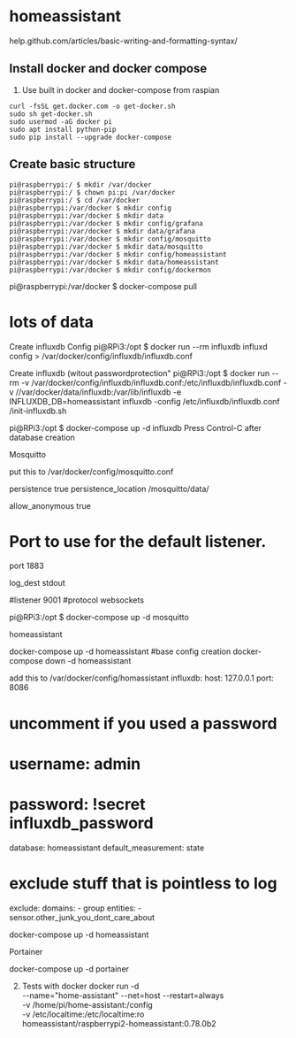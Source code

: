 # homeassistant
help.github.com/articles/basic-writing-and-formatting-syntax/
## Install docker and docker compose
1. Use built in docker and docker-compose from raspian
```
curl -fsSL get.docker.com -o get-docker.sh
sudo sh get-docker.sh
sudo usermod -aG docker pi
sudo apt install python-pip
sudo pip install --upgrade docker-compose
```

## Create basic structure

```
pi@raspberrypi:/ $ mkdir /var/docker
pi@raspberrypi:/ $ chown pi:pi /var/docker
pi@raspberrypi:/ $ cd /var/docker
pi@raspberrypi:/var/docker $ mkdir config
pi@raspberrypi:/var/docker $ mkdir data
pi@raspberrypi:/var/docker $ mkdir config/grafana
pi@raspberrypi:/var/docker $ mkdir data/grafana
pi@raspberrypi:/var/docker $ mkdir config/mosquitto
pi@raspberrypi:/var/docker $ mkdir data/mosquitto
pi@raspberrypi:/var/docker $ mkdir config/homeassistant
pi@raspberrypi:/var/docker $ mkdir data/homeassistant
pi@raspberrypi:/var/docker $ mkdir config/dockermon
```

pi@raspberrypi:/var/docker $ docker-compose pull
# lots of data


Create influxdb Config
pi@RPi3:/opt $ docker run --rm influxdb influxd config > /var/docker/config/influxdb/influxdb.conf

Create influxdb (witout passwordprotection"
pi@RPi3:/opt $ docker run --rm -v /var/docker/config/influxdb/influxdb.conf:/etc/influxdb/influxdb.conf -v //var/docker/data/influxdb:/var/lib/influxdb -e INFLUXDB_DB=homeassistant influxdb -config /etc/influxdb/influxdb.conf /init-influxdb.sh


pi@RPi3:/opt $ docker-compose up -d influxdb
Press Control-C after database creation



Mosquitto 

put this to /var/docker/config/mosquitto.conf

persistence true
persistence_location /mosquitto/data/

allow_anonymous true

# Port to use for the default listener.
port 1883

log_dest stdout

#listener 9001
#protocol websockets

pi@RPi3:/opt $ docker-compose up -d mosquitto


homeassistant 

 docker-compose up -d homeassistant #base config creation
 docker-compose down -d homeassistant


add this to /var/docker/config/homassistant
influxdb:
  host: 127.0.0.1
  port: 8086
# uncomment if you used a password
#  username: admin  
#  password: !secret influxdb_password
  database: homeassistant
  default_measurement: state
# exclude stuff that is pointless to log
  exclude: 
    domains:
      - group 
    entities:
      - sensor.other_junk_you_dont_care_about

docker-compose up -d homeassistant


Portainer

docker-compose up -d portainer

2. Tests with docker
   docker run -d \
  --name="home-assistant" --net=host --restart=always \
  -v /home/pi/home-assistant:/config \
  -v /etc/localtime:/etc/localtime:ro \
  homeassistant/raspberrypi2-homeassistant:0.78.0b2
